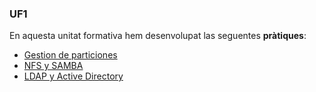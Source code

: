 ### UF1

En aquesta unitat formativa hem desenvolupat las seguentes **pràtiques**:
- [Gestion de particiones](https://htmlpreview.github.io/?https://github.com/andresrojasalzate/portafolio/blob/main/Modulos/M01SistemaInformaticos/UF2/GestionParticiones/CpiadePrcticaGestideparticions.html)
- [NFS y SAMBA](https://htmlpreview.github.io/?https://github.com/andresrojasalzate/portafolio/blob/main/Modulos/M01SistemaInformaticos/UF2/NFS-Samba/PrcticaNFSSamba.html)
- [LDAP y Active Directory](https://htmlpreview.github.io/?https://github.com/andresrojasalzate/portafolio/blob/main/Modulos/M01SistemaInformaticos/UF2/LDAP-ActiveDirectory/CpiadePrcticaLDAPiActiveDirectory.html)

